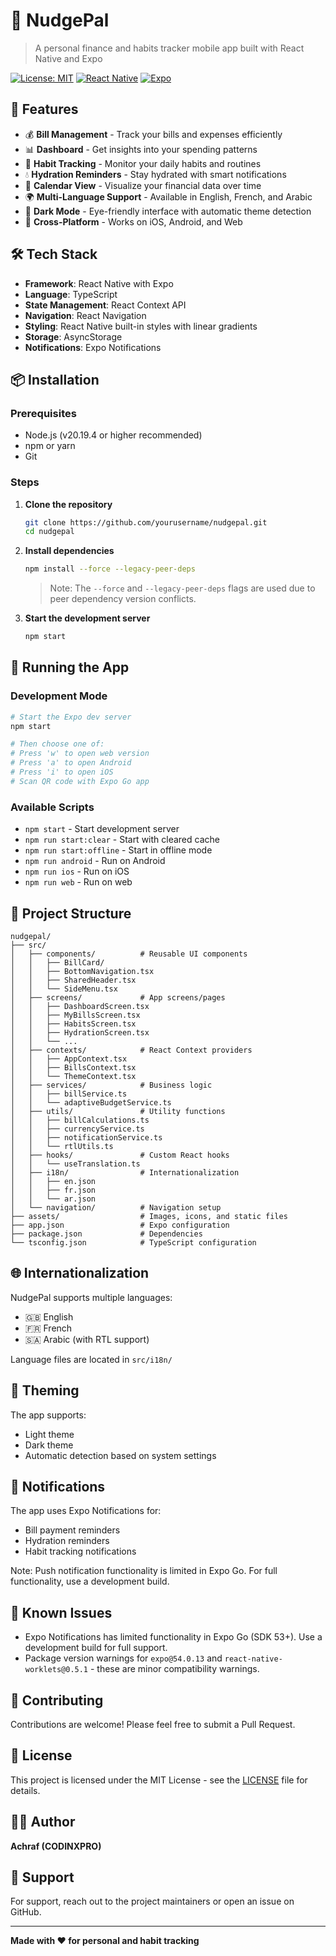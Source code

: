 # 🎯 NudgePal

> A personal finance and habits tracker mobile app built with React Native and Expo

[![License: MIT](https://img.shields.io/badge/License-MIT-yellow.svg)](./LICENSE)
[![React Native](https://img.shields.io/badge/React%20Native-0.81.4-blue.svg)](https://reactnative.dev/)
[![Expo](https://img.shields.io/badge/Expo-54.0.13-black.svg)](https://expo.dev/)

## 📱 Features

- 💰 **Bill Management** - Track your bills and expenses efficiently
- 📊 **Dashboard** - Get insights into your spending patterns
- 🎯 **Habit Tracking** - Monitor your daily habits and routines
- 💧 **Hydration Reminders** - Stay hydrated with smart notifications
- 📅 **Calendar View** - Visualize your financial data over time
- 🌍 **Multi-Language Support** - Available in English, French, and Arabic
- 🌙 **Dark Mode** - Eye-friendly interface with automatic theme detection
- 📱 **Cross-Platform** - Works on iOS, Android, and Web

## 🛠️ Tech Stack

- **Framework**: React Native with Expo
- **Language**: TypeScript
- **State Management**: React Context API
- **Navigation**: React Navigation
- **Styling**: React Native built-in styles with linear gradients
- **Storage**: AsyncStorage
- **Notifications**: Expo Notifications

## 📦 Installation

### Prerequisites

- Node.js (v20.19.4 or higher recommended)
- npm or yarn
- Git

### Steps

1. **Clone the repository**
   ```bash
   git clone https://github.com/yourusername/nudgepal.git
   cd nudgepal
   ```

2. **Install dependencies**
   ```bash
   npm install --force --legacy-peer-deps
   ```
   > Note: The `--force` and `--legacy-peer-deps` flags are used due to peer dependency version conflicts.

3. **Start the development server**
   ```bash
   npm start
   ```

## 🚀 Running the App

### Development Mode

```bash
# Start the Expo dev server
npm start

# Then choose one of:
# Press 'w' to open web version
# Press 'a' to open Android
# Press 'i' to open iOS
# Scan QR code with Expo Go app
```

### Available Scripts

- `npm start` - Start development server
- `npm run start:clear` - Start with cleared cache
- `npm run start:offline` - Start in offline mode
- `npm run android` - Run on Android
- `npm run ios` - Run on iOS
- `npm run web` - Run on web

## 📁 Project Structure

```
nudgepal/
├── src/
│   ├── components/          # Reusable UI components
│   │   ├── BillCard/
│   │   ├── BottomNavigation.tsx
│   │   ├── SharedHeader.tsx
│   │   └── SideMenu.tsx
│   ├── screens/             # App screens/pages
│   │   ├── DashboardScreen.tsx
│   │   ├── MyBillsScreen.tsx
│   │   ├── HabitsScreen.tsx
│   │   ├── HydrationScreen.tsx
│   │   └── ...
│   ├── contexts/            # React Context providers
│   │   ├── AppContext.tsx
│   │   ├── BillsContext.tsx
│   │   └── ThemeContext.tsx
│   ├── services/            # Business logic
│   │   ├── billService.ts
│   │   └── adaptiveBudgetService.ts
│   ├── utils/               # Utility functions
│   │   ├── billCalculations.ts
│   │   ├── currencyService.ts
│   │   ├── notificationService.ts
│   │   └── rtlUtils.ts
│   ├── hooks/               # Custom React hooks
│   │   └── useTranslation.ts
│   ├── i18n/                # Internationalization
│   │   ├── en.json
│   │   ├── fr.json
│   │   └── ar.json
│   └── navigation/          # Navigation setup
├── assets/                  # Images, icons, and static files
├── app.json                 # Expo configuration
├── package.json             # Dependencies
└── tsconfig.json            # TypeScript configuration
```

## 🌐 Internationalization

NudgePal supports multiple languages:
- 🇬🇧 English
- 🇫🇷 French
- 🇸🇦 Arabic (with RTL support)

Language files are located in `src/i18n/`

## 🎨 Theming

The app supports:
- Light theme
- Dark theme
- Automatic detection based on system settings

## 🔔 Notifications

The app uses Expo Notifications for:
- Bill payment reminders
- Hydration reminders
- Habit tracking notifications

Note: Push notification functionality is limited in Expo Go. For full functionality, use a development build.

## 🐛 Known Issues

- Expo Notifications has limited functionality in Expo Go (SDK 53+). Use a development build for full support.
- Package version warnings for `expo@54.0.13` and `react-native-worklets@0.5.1` - these are minor compatibility warnings.

## 🤝 Contributing

Contributions are welcome! Please feel free to submit a Pull Request.

## 📝 License

This project is licensed under the MIT License - see the [LICENSE](./LICENSE) file for details.

## 👨‍💻 Author

**Achraf (CODINXPRO)**

## 📧 Support

For support, reach out to the project maintainers or open an issue on GitHub.

---

**Made with ❤️ for personal and habit tracking**
